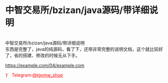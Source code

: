 # 中智交易所/bzizan/java源码/带详细说明

<br>中智交易所/bzizan/java源码/带详细说明<br>东西是完整了，java的纯源码，看了下，还带非常完整的说明文档，这个就比较好了，省的搭建、修改的时候无从下手。<br>

https://example.com/04/example.com


<p style="color: red;"><img src="https://cdn-icons-png.flaticon.com/512/2111/2111646.png" alt="Telegram Icon" style="width: 16px; vertical-align: middle; margin-right: 5px;">Telegram:<a href="https://t.me/tgymw_shop" style="color: red;">@tgymw_shop</a></p>
